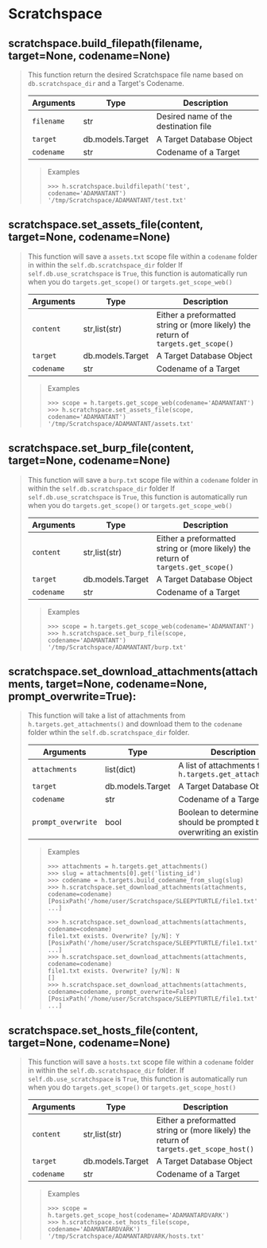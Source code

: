 # Scratchspace

## scratchspace.build_filepath(filename, target=None, codename=None)

> This function return the desired Scratchspace file name based on `db.scratchspace_dir` and a Target's Codename.
>
> | Arguments | Type | Description
> | --- | --- | ---
> | `filename` | str | Desired name of the destination file
> | `target` | db.models.Target | A Target Database Object
> | `codename` | str | Codename of a Target
>
>> Examples
>> ```python3
>> >>> h.scratchspace.buildfilepath('test', codename='ADAMANTANT')
>> '/tmp/Scratchspace/ADAMANTANT/test.txt'
>> ```

## scratchspace.set_assets_file(content, target=None, codename=None)

> This function will save a `assets.txt` scope file within a `codename` folder in within the `self.db.scratchspace_dir` folder
> If `self.db.use_scratchspace` is `True`, this function is automatically run when you do `targets.get_scope()` or `targets.get_scope_web()`
>
> | Arguments | Type | Description
> | --- | --- | ---
> | `content` | str,list(str) | Either a preformatted string or (more likely) the return of `targets.get_scope()`
> | `target` | db.models.Target | A Target Database Object
> | `codename` | str | Codename of a Target
>
>> Examples
>> ```python3
>> >>> scope = h.targets.get_scope_web(codename='ADAMANTANT')
>> >>> h.scratchspace.set_assets_file(scope, codename='ADAMANTANT')
>> '/tmp/Scratchspace/ADAMANTANT/assets.txt'
>> ```

## scratchspace.set_burp_file(content, target=None, codename=None)

> This function will save a `burp.txt` scope file within a `codename` folder in within the `self.db.scratchspace_dir` folder
> If `self.db.use_scratchspace` is `True`, this function is automatically run when you do `targets.get_scope()` or `targets.get_scope_web()`
>
> | Arguments | Type | Description
> | --- | --- | ---
> | `content` | str,list(str) | Either a preformatted string or (more likely) the return of `targets.get_scope()`
> | `target` | db.models.Target | A Target Database Object
> | `codename` | str | Codename of a Target
>
>> Examples
>> ```python3
>> >>> scope = h.targets.get_scope_web(codename='ADAMANTANT')
>> >>> h.scratchspace.set_burp_file(scope, codename='ADAMANTANT')
>> '/tmp/Scratchspace/ADAMANTANT/burp.txt'
>> ```

## scratchspace.set_download_attachments(attachments, target=None, codename=None, prompt_overwrite=True):

> This function will take a list of attachments from `h.targets.get_attachments()` and download them to the `codename` folder wthin the `self.db.scratchspace_dir` folder.
>
> | Arguments | Type | Description
> | --- | --- | ---
> | `attachments` | list(dict) | A list of attachments from `h.targets.get_attachments()`
> | `target` | db.models.Target | A Target Database Object
> | `codename` | str | Codename of a Target
> | `prompt_overwrite` | bool | Boolean to determine if you should be prompted before overwriting an existing file
>
>> Examples
>> ```python3
>> >>> attachments = h.targets.get_attachments()
>> >>> slug = attachments[0].get('listing_id')
>> >>> codename = h.targets.build_codename_from_slug(slug)
>> >>> h.scratchspace.set_download_attachments(attachments, codename=codename)
>> [PosixPath('/home/user/Scratchspace/SLEEPYTURTLE/file1.txt'), ...]
>> ```
>> ```python3
>> >>> h.scratchspace.set_download_attachments(attachments, codename=codename)
>> file1.txt exists. Overwrite? [y/N]: Y
>> [PosixPath('/home/user/Scratchspace/SLEEPYTURTLE/file1.txt'), ...]
>> >>> h.scratchspace.set_download_attachments(attachments, codename=codename)
>> file1.txt exists. Overwrite? [y/N]: N
>> []
>> >>> h.scratchspace.set_download_attachments(attachments, codename=codename, prompt_overwrite=False)
>> [PosixPath('/home/user/Scratchspace/SLEEPYTURTLE/file1.txt'), ...]
>> ```

## scratchspace.set_hosts_file(content, target=None, codename=None)

> This function will save a `hosts.txt` scope file within a `codename` folder in within the `self.db.scratchspace_dir` folder.
> If `self.db.use_scratchspace` is `True`, this function is automatically run when you do `targets.get_scope()` or `targets.get_scope_host()`
>
> | Arguments | Type | Description
> | --- | --- | ---
> | `content` | str,list(str) | Either a preformatted string or (more likely) the return of `targets.get_scope_host()`
> | `target` | db.models.Target | A Target Database Object
> | `codename` | str | Codename of a Target
>
>> Examples
>> ```python3
>> >>> scope = h.targets.get_scope_host(codename='ADAMANTARDVARK')
>> >>> h.scratchspace.set_hosts_file(scope, codename='ADAMANTARDVARK')
>> '/tmp/Scratchspace/ADAMANTARDVARK/hosts.txt'
>> ```

